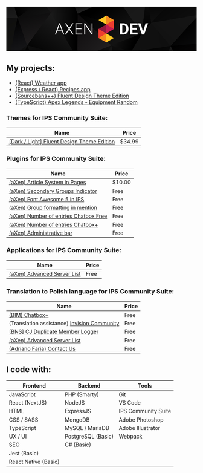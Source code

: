 ![Header aXenDev GitHub](https://raw.githubusercontent.com/aXenDeveloper/aXenDeveloper/master/header-github.png)

## My projects:

- [(React) Weather app](https://github.com/aXenDeveloper/react-weather)
- [(Express / React) Recipes app](https://github.com/aXenDeveloper/express-react-recipes)
- [(Sourcebans++) Fluent Design Theme Edition](https://github.com/aXenDeveloper/sourcebans-web-theme-fluent)
- [(TypeScript) Apex Legends - Equipment Random](https://github.com/aXenDeveloper/ts-apex-legends-equipment-random)

### Themes for IPS Community Suite:

| Name                                                                                                                                | Price  |
| ----------------------------------------------------------------------------------------------------------------------------------- | ------ |
| [[Dark / Light] Fluent Design Theme Edition](https://invisioncommunity.com/files/file/9539-dark-light-fluent-design-theme-edition/) | $34.99 |

### Plugins for IPS Community Suite:

| Name                                                                                                          | Price  |
| ------------------------------------------------------------------------------------------------------------- | ------ |
| [(aXen) Article System in Pages](https://invisioncommunity.com/files/file/9490-axen-article-system-in-pages/) | $10.00 |
| [(aXen) Secondary Groups Indicator](https://github.com/aXenDeveloper/ips-secondary-groups-indicator)          | Free   |
| [(aXen) Font Awesome 5 in IPS](https://github.com/aXenDeveloper/ips-fontawesome5)                             | Free   |
| [(aXen) Group formatting in mention](https://github.com/aXenDeveloper/ips-group-formatting-in-mention)        | Free   |
| [(aXen) Number of entries Chatbox Free](https://github.com/aXenDeveloper/ips-number-of-entries-chatbox)       | Free   |
| [(aXen) Number of entries Chatbox+](https://github.com/aXenDeveloper/ips-number-of-entries-chatbox-plus)      | Free   |
| [(aXen) Administrative bar](https://github.com/aXenDeveloper/ips-administrative-bar)                          | Free   |

### Applications for IPS Community Suite:

| Name                                                                                        | Price |
| ------------------------------------------------------------------------------------------- | ----- |
| [(aXen) Advanced Server List](https://github.com/aXenDeveloper/ips-app-advanced-serverlist) | Free  |

### Translation to Polish language for IPS Community Suite:

| Name                                                                                                                  | Price |
| --------------------------------------------------------------------------------------------------------------------- | ----- |
| [(BIM) Chatbox+](https://github.com/aXenDeveloper/ips-lang-polish-chatbox-plus)                                       | Free  |
| (Translation assistance) [Invision Community](https://forum.invisionize.pl/files/file/701-invision-community-45x-pl/) | Free  |
| [[BNS] CJ Duplicate Member Logger](https://github.com/aXenDeveloper/ips-lang-polish-cj-duplicate-member)              | Free  |
| [(aXen) Advanced Server List](https://github.com/aXenDeveloper/ips-lang-polish-axen-advanced-serverlist)              | Free  |
| [(Adriano Faria) Contact Us](https://github.com/aXenDeveloper/ips-lang-polish-adriano-contact-us)                     | Free  |

## I code with:

| Frontend             | Backend            | Tools               |
| -------------------- | ------------------ | ------------------- |
| JavaScript           | PHP (Smarty)       | Git                 |
| React (NextJS)       | NodeJS             | VS Code             |
| HTML                 | ExpressJS          | IPS Community Suite |
| CSS / SASS           | MongoDB            | Adobe Photoshop     |
| TypeScript           | MySQL / MariaDB    | Adobe Illustrator   |
| UX / UI              | PostgreSQL (Basic) | Webpack             |
| SEO                  | C# (Basic)         |                     |
| Jest (Basic)         |                    |                     |
| React Native (Basic) |                    |                     |
